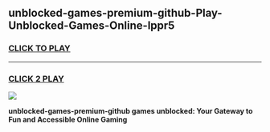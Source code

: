 
## unblocked-games-premium-github-Play-Unblocked-Games-Online-lppr5
<h3>
<a href="https://premium76.site?title=unblocked-games-premium-github&ref=24A">CLICK TO PLAY</a></h3>
<hr>

<h3>
<a href="https://premium76.site?title=unblocked-games-premium-github&ref=24A">CLICK 2 PLAY</a>
  
</h3>

<a href="https://premium76.site?title=unblocked-games-premium-github&ref=24A"><img src="https://clearcache.store/games.png"></a>


**unblocked-games-premium-github games unblocked: Your Gateway to Fun and Accessible Online Gaming**
